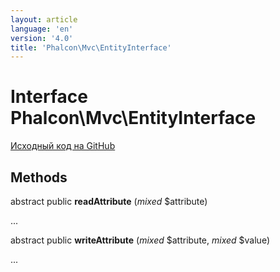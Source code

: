 ```yaml
---
layout: article
language: 'en'
version: '4.0'
title: 'Phalcon\Mvc\EntityInterface'
---
```

# Interface **Phalcon\Mvc\EntityInterface**

<a href="https://github.com/phalcon/cphalcon/tree/v4.0.0/phalcon/mvc/entityinterface.zep" class="btn btn-default btn-sm">Исходный код на GitHub</a>

## Methods

abstract public **readAttribute** (*mixed* $attribute)

...

abstract public **writeAttribute** (*mixed* $attribute, *mixed* $value)

...